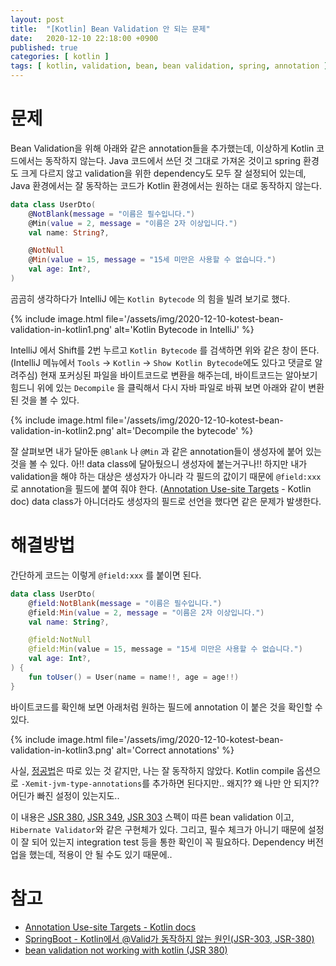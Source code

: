 ```yaml
---
layout: post
title:  "[Kotlin] Bean Validation 안 되는 문제"
date:   2020-12-10 22:18:00 +0900
published: true
categories: [ kotlin ]
tags: [ kotlin, validation, bean, bean validation, spring, annotation ]
---
```


# 문제

Bean Validation을 위해 아래와 같은 annotation들을 추가했는데, 이상하게 Kotlin 코드에서는 동작하지 않는다. Java 코드에서 쓰던 것 그대로 가져온 것이고 spring 환경도 크게 다르지 않고 validation을 위한 dependency도 모두 잘 설정되어 있는데, Java 환경에서는 잘 동작하는 코드가 Kotlin 환경에서는 원하는 대로 동작하지 않는다.

```kotlin
data class UserDto(
    @NotBlank(message = "이름은 필수입니다.")
    @Min(value = 2, message = "이름은 2자 이상입니다.")
    val name: String?,

    @NotNull
    @Min(value = 15, message = "15세 미만은 사용할 수 없습니다.")
    val age: Int?,
)
```

곰곰히 생각하다가 IntelliJ 에는 `Kotlin Bytecode` 의 힘을 빌려 보기로 했다.

{% include image.html file='/assets/img/2020-12-10-kotest-bean-validation-in-kotlin1.png' alt='Kotlin Bytecode in IntelliJ' %}

IntelliJ 에서 Shift를 2번 누르고 `Kotlin Bytecode` 를 검색하면 위와 같은 창이 뜬다. (IntelliJ 메뉴에서 `Tools` → `Kotlin` → `Show Kotlin Bytecode`에도 있다고 댓글로 알려주심) 현재 포커싱된 파일을 바이트코드로 변환을 해주는데, 바이트코드는 알아보기 힘드니 위에 있는 `Decompile` 을 클릭해서 다시 자바 파일로 바꿔 보면 아래와 같이 변환된 것을 볼 수 있다.

{% include image.html file='/assets/img/2020-12-10-kotest-bean-validation-in-kotlin2.png' alt='Decompile the bytecode' %}

잘 살펴보면 내가 달아둔 `@Blank` 나 `@Min` 과 같은 annotation들이 생성자에 붙어 있는 것을 볼 수 있다. 아!! data class에 달아뒀으니 생성자에 붙는거구나!! 하지만 내가 validation을 해야 하는 대상은 생성자가 아니라 각 필드의 값이기 때문에 `@field:xxx` 로 annotation을 필드에 붙여 줘야 한다. ([Annotation Use-site Targets](https://kotlinlang.org/docs/reference/annotations.html#annotation-use-site-targets) - Kotlin doc) data class가 아니더라도 생성자의 필드로 선언을 했다면 같은 문제가 발생한다.


# 해결방법

간단하게 코드는 이렇게 `@field:xxx` 를 붙이면 된다.

```kotlin
data class UserDto(
    @field:NotBlank(message = "이름은 필수입니다.")
    @field:Min(value = 2, message = "이름은 2자 이상입니다.")
    val name: String?,

    @field:NotNull
    @field:Min(value = 15, message = "15세 미만은 사용할 수 없습니다.")
    val age: Int?,
) {
    fun toUser() = User(name = name!!, age = age!!)
}
```

바이트코드를 확인해 보면 아래처럼 원하는 필드에 annotation 이 붙은 것을 확인할 수 있다.

{% include image.html file='/assets/img/2020-12-10-kotest-bean-validation-in-kotlin3.png' alt='Correct annotations' %}

사실, [정공법](https://stackoverflow.com/questions/52345291/bean-validation-not-working-with-kotlin-jsr-380)은 따로 있는 것 같지만, 나는 잘 동작하지 않았다. Kotlin compile 옵션으로 `-Xemit-jvm-type-annotations`를 추가하면 된다지만.. 왜지?? 왜 나만 안 되지?? 어딘가 빠진 설정이 있는지도..

이 내용은 [JSR 380](https://beanvalidation.org/2.0-jsr380/), [JSR 349](https://beanvalidation.org/1.1/), [JSR 303](https://beanvalidation.org/1.0/) 스펙이 따른 bean validation 이고, `Hibernate Validator`와 같은 구현체가 있다. 그리고, 필수 체크가 아니기 때문에 설정이 잘 되어 있는지 integration test 등을 통한 확인이 꼭 필요하다. Dependency 버전업을 했는데, 적용이 안 될 수도 있기 때문에..


# 참고

- [Annotation Use-site Targets - Kotlin docs](https://kotlinlang.org/docs/reference/annotations.html#annotation-use-site-targets)
- [SpringBoot - Kotlin에서 @Valid가 동작하지 않는 원인(JSR-303, JSR-380)](https://velog.io/@lsb156/SpringBoot-Kotlin에서-Valid가-동작하지-않는-원인JSR-303-JSR-380)
- [bean validation not working with kotlin (JSR 380)](https://stackoverflow.com/questions/52345291/bean-validation-not-working-with-kotlin-jsr-380)
